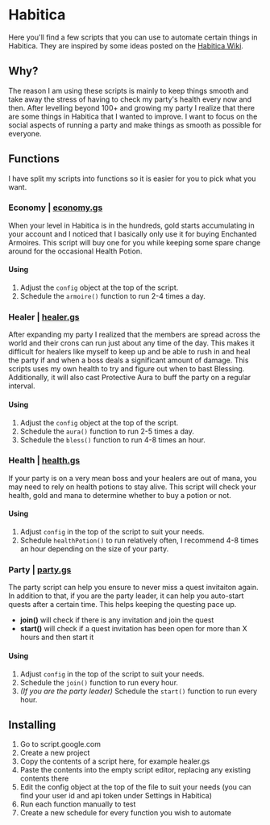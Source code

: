 # Habitica

Here you'll find a few scripts that you can use to automate certain things in Habitica. They are inspired by some ideas posted on the [Habitica Wiki](https://habitica.fandom.com/wiki/Google_Apps_Script).

## Why?

The reason I am using these scripts is mainly to keep things smooth and take away the stress of having to check my party's health every now and then. After levelling beyond 100+ and growing my party I realize that there are some things in Habitica that I wanted to improve. I want to focus on the social aspects of running a party and make things as smooth as possible for everyone.

## Functions

I have split my scripts into functions so it is easier for you to pick what you want.

### Economy | [economy.gs](https://github.com/alexanderczigler/habitica/blob/main/economy.gs)

When your level in Habitica is in the hundreds, gold starts accumulating in your account and I noticed that I basically only use it for buying Enchanted Armoires. This script will buy one for you while keeping some spare change around for the occasional Health Potion.

#### Using

1. Adjust the `config` object at the top of the script.
2. Schedule the `armoire()` function to run 2-4 times a day.

### Healer | [healer.gs](https://github.com/alexanderczigler/habitica/blob/main/economy.gs)

After expanding my party I realized that the members are spread across the world and their crons can run just about any time of the day. This makes it difficult for healers like myself to keep up and be able to rush in and heal the party if and when a boss deals a significant amount of damage. This scripts uses my own health to try and figure out when to bast Blessing. Additionally, it will also cast Protective Aura to buff the party on a regular interval.

#### Using

1. Adjust the `config` object at the top of the script.
2. Schedule the `aura()` function to run 2-5 times a day.
3. Schedule the `bless()` function to run 4-8 times an hour.

### Health | [health.gs](https://github.com/alexanderczigler/habitica/blob/main/economy.gs)

If your party is on a very mean boss and your healers are out of mana, you may need to rely on health potions to stay alive. This script will check your health, gold and mana to determine whether to buy a potion or not.

#### Using

1. Adjust `config` in the top of the script to suit your needs.
2. Schedule `healthPotion()` to run relatively often, I recommend 4-8 times an hour depending on the size of your party.

### Party | [party.gs](https://github.com/alexanderczigler/habitica/blob/main/economy.gs)

The party script can help you ensure to never miss a quest invitaiton again. In addition to that, if you are the party leader, it can help you auto-start quests after a certain time. This helps keeping the questing pace up.

- **join()** will check if there is any invitation and join the quest
- **start()** will check if a quest invitation has been open for more than X hours and then start it

#### Using

1. Adjust `config` in the top of the script to suit your needs.
2. Schedule the `join()` function to run every hour.
3. _(If you are the party leader)_ Schedule the `start()` function to run every hour.

## Installing

1. Go to script.google.com
2. Create a new project
3. Copy the contents of a script here, for example healer.gs
4. Paste the contents into the empty script editor, replacing any existing contents there
5. Edit the config object at the top of the file to suit your needs (you can find your user id and api token under Settings in Habitica)
6. Run each function manually to test
7. Create a new schedule for every function you wish to automate
